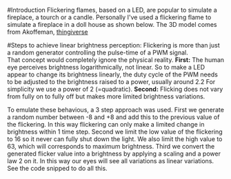 #Introduction
Flickering flames, based on a LED, are popular to simulate a fireplace, a tourch or a candle.
Personally I've used a flickering flame to simulate a fireplace in a doll house as shown below.
The 3D model comes from Akoffeman, [thingiverse](https://www.thingiverse.com/thing:4503449)



#Steps to achieve linear brightness perception:
Flickering is more than just a random generator controlling the pulse-time of a PWM signal.  
That concept would completely ignore the physical reality.
**First:** The human eye perceives brightness logarithmically, not linear. 
So to make a LED appear to change its brightness linearly, the duty cycle of the PWM needs to be adjusted to the brightness raised to a power, usually around 2.2
For simplicity we use a power of 2 (=quadratic).
**Second:** Flicking does not vary from fully on to fully off but makes more limited brightness variations.

To emulate these behavious, a 3 step approach was used.
First we generate a random number between -8 and +8 and add this to the previous value of the flickering.
In this way flickering can only make a limited change in brightness within 1 time step.
Second we limit the low value of the flickering to 16 so it never can fully shut down the light. We also limit the high value to 63, which will corresponds to maximum brightness.
Third we convert the generated flicker value into a brightness by applying a scaling and a power law 2 on it. In this way our eyes will see all variations as linear variations.
See the code snipped to do all this. 

